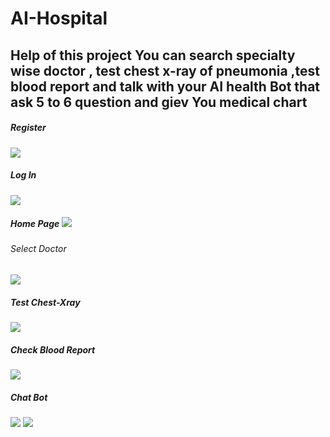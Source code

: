 # AI-Hospital
<h2>Help of this project You can search specialty wise doctor  , test chest x-ray of pneumonia ,test blood report and talk with your AI health Bot that ask 5 to 6 question and giev You medical chart </h2>

<h5>Register</h5>
<img src='https://github.com/user-attachments/assets/5d82c623-e858-40c0-a9dd-a2e77a4c065d'>
<h5>Log In</h5>
<img src='https://github.com/user-attachments/assets/0cfe2d03-4e1e-4f9b-a12e-95a303c0e963'>
<h5>Home Page</5>
<img src='https://github.com/user-attachments/assets/7a31267c-f166-402c-aee7-f7f866154ba8'>
<h6>Select Doctor</h6>
<img src='https://github.com/user-attachments/assets/d93a088b-b536-4be7-8ddc-52db0df21d06'>
<h5>Test Chest-Xray</h5>
<img src='https://github.com/user-attachments/assets/f50b5386-a09b-45ba-a2a1-4780364c94e7'>
<h5>Check Blood Report</h5>
<img src='https://github.com/user-attachments/assets/d5f101e8-e6ad-47f2-b630-c375ab027afa'>
<h5>Chat Bot</h5>
<img src='https://github.com/user-attachments/assets/474e5ef9-8a1d-40c8-93e8-b3e2137d164b'>
<img src='https://github.com/user-attachments/assets/586317a9-9a9b-4840-98ac-dab3c3088ae4'>

